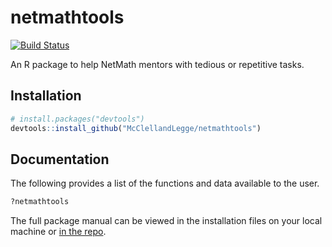# netmathtools

[![Build Status](https://travis-ci.org/McClellandLegge/netmathtools.svg?branch=master)](https://travis-ci.com/McClellandLegge/netmathtools)

An R package to help NetMath mentors with tedious or repetitive tasks.

## Installation

```R
# install.packages("devtools")
devtools::install_github("McClellandLegge/netmathtools")
```

## Documentation

The following provides a list of the functions and data available to the user.

```R
?netmathtools
```
The full package manual can be viewed in the installation files on your local machine or [in the repo](inst/netmathtools.pdf).
